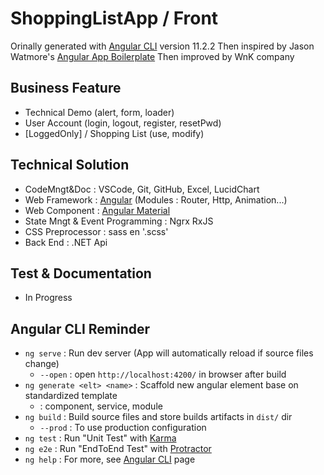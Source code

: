 # ShoppingListApp / Front

Orinally generated with [Angular CLI](https://github.com/angular/angular-cli) version 11.2.2
Then inspired by Jason Watmore's [Angular App Boilerplate](https://jasonwatmore.com/post/2020/08/29/angular-10-boilerplate-email-sign-up-with-verification-authentication-forgot-password)
Then improved by WnK company

## Business Feature

- Technical Demo (alert, form, loader)
- User Account (login, logout, register, resetPwd)
- [LoggedOnly] / Shopping List (use, modify)

## Technical Solution

- CodeMngt&Doc : VSCode, Git, GitHub, Excel, LucidChart
- Web Framework : [Angular](https://angular.io/docs) (Modules : Router, Http, Animation...)
- Web Component : [Angular Material](https://material.angular.io/components/categories)
- State Mngt & Event Programming : Ngrx RxJS
- CSS Preprocessor : sass en '.scss'
- Back End : .NET Api

## Test & Documentation

- In Progress

## Angular CLI Reminder

- `ng serve` : Run dev server (App will automatically reload if source files change)
  - `--open` : open `http://localhost:4200/` in browser after build
- `ng generate <elt> <name>` : Scaffold new angular element base on standardized template
  - <elt> : component, service, module
- `ng build` : Build source files and store builds artifacts in `dist/` dir
  - `--prod` : To use production configuration
- `ng test` : Run "Unit Test" with [Karma](https://karma-runner.github.io)
- `ng e2e` : Run "EndToEnd Test" with [Protractor](http://www.protractortest.org/)
- `ng help` : For more, see [Angular CLI](https://angular.io/cli) page
